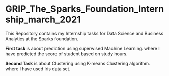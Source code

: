 # GRIP_The_Sparks_Foundation_Internship_march_2021
This Repository contains my Internship tasks for Data Science and Business Analytics at the Sparks foundation.


**First task** is about prediction using superwised Machine Learning.
where I have predicted the score of student based on study hours.

**Second Task** is about Clustering using K-means Clustering algorithm.
where I have used Iris data set.
